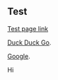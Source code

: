 ## Test

[Test page link](test.md)

[Duck Duck Go](https://duckduckgo.com).

[Google](https://www.google.ie).

Hi